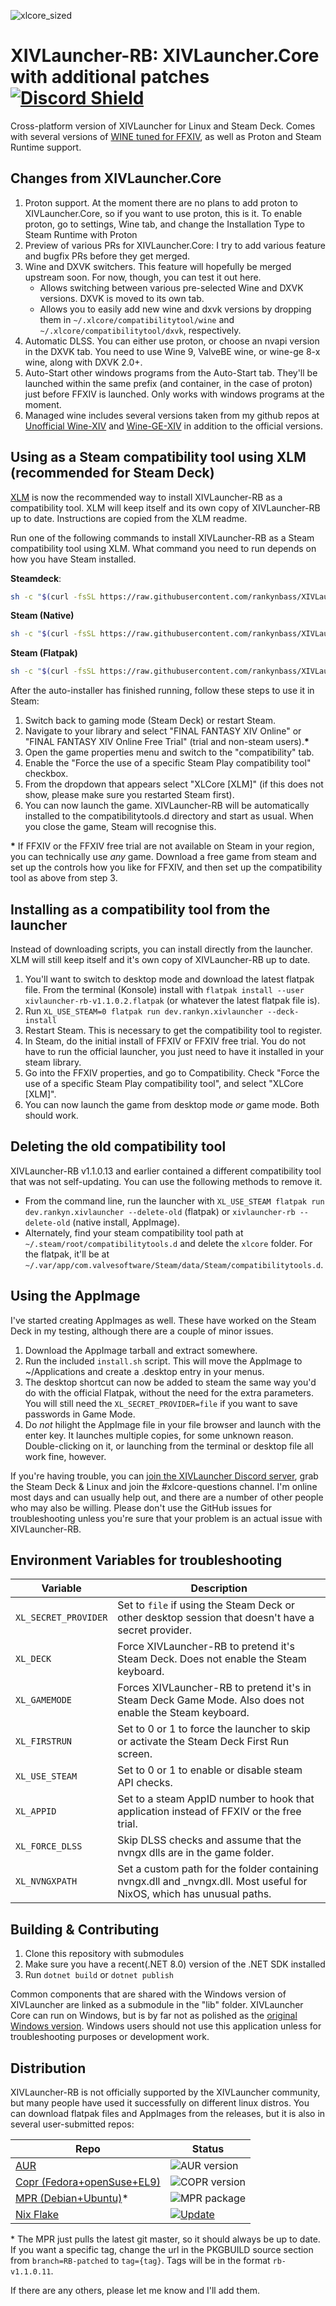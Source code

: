 ![xlcore_sized](https://user-images.githubusercontent.com/16760685/197423373-b6082cdb-dc1f-46db-8768-3f507f182ba8.png)

# XIVLauncher-RB: XIVLauncher.Core with additional patches [![Discord Shield](https://discordapp.com/api/guilds/581875019861328007/widget.png?style=shield)](https://discord.gg/3NMcUV5)
Cross-platform version of XIVLauncher for Linux and Steam Deck. Comes with several versions of [WINE tuned for FFXIV](https://github.com/rankynbass/unofficial-wine-xiv-git), as well as Proton and Steam Runtime support.

## Changes from XIVLauncher.Core
1) Proton support. At the moment there are no plans to add proton to XIVLauncher.Core, so if you want to use proton, this is it. To enable proton, go to settings, Wine tab, and change the Installation Type to Steam Runtime with Proton
2) Preview of various PRs for XIVLauncher.Core: I try to add various feature and bugfix PRs before they get merged.
3) Wine and DXVK switchers. This feature will hopefully be merged upstream soon. For now, though, you can test it out here.
    - Allows switching between various pre-selected Wine and DXVK versions. DXVK is moved to its own tab.
    - Allows you to easily add new wine and dxvk versions by dropping them in `~/.xlcore/compatibilitytool/wine` and `~/.xlcore/compatibilitytool/dxvk`, respectively.
4) Automatic DLSS. You can either use proton, or choose an nvapi version in the DXVK tab. You need to use Wine 9, ValveBE wine, or wine-ge 8-x wine, along with DXVK 2.0+.
5) Auto-Start other windows programs from the Auto-Start tab. They'll be launched within the same prefix (and container, in the case of proton) just before FFXIV is launched. Only works with windows programs at the moment.
6) Managed wine includes several versions taken from my github repos at [Unofficial Wine-XIV](https://github.com/rankynbass/unofficial-wine-xiv-git) and [Wine-GE-XIV](https://github.com/rankynbass/https://github.com/rankynbass/wine-ge-xiv) in addition to the official versions.

## Using as a Steam compatibility tool using XLM (recommended for Steam Deck)
[XLM](https://github.com/Blooym/xlm) is now the recommended way to install XIVLauncher-RB as a compatibility tool. XLM will keep itself and its own copy of XIVLauncher-RB up to date. Instructions are copied from the XLM readme.

Run one of the following commands to install XIVLauncher-RB as a Steam compatibility tool using XLM. What command you need to run depends on how you have Steam installed.

**Steamdeck**:

```sh
sh -c "$(curl -fsSL https://raw.githubusercontent.com/rankynbass/XIVLauncher.Core/refs/heads/RB-patched/xlm/install-steamdeck.sh)"
```

**Steam (Native)**
```sh
sh -c "$(curl -fsSL https://raw.githubusercontent.com/rankynbass/XIVLauncher.Core/refs/heads/RB-patched/xlm/install-native.sh)"
```

**Steam (Flatpak)**
```sh
sh -c "$(curl -fsSL https://raw.githubusercontent.com/rankynbass/XIVLauncher.Core/refs/heads/RB-patched/xlm/install-flatpak.sh)"
```

After the auto-installer has finished running, follow these steps to use it in Steam:
1) Switch back to gaming mode (Steam Deck) or restart Steam.
2) Navigate to your library and select "FINAL FANTASY XIV Online" or "FINAL FANTASY XIV Online Free Trial" (trial and non-steam users).**&midast;**
3) Open the game properties menu and switch to the "compatibility" tab.
4) Enable the "Force the use of a specific Steam Play compatibility tool" checkbox.
5) From the dropdown that appears select "XLCore [XLM]" (if this does not show, please make sure you restarted Steam first).
6) You can now launch the game. XIVLauncher-RB will be automatically installed to the compatibilitytools.d directory and start as usual. When you close the game, Steam will recognise this.

**&midast;** If FFXIV or the FFXIV free trial are not available on Steam in your region, you can technically use *any* game. Download a free game from steam and set up the controls how you like for FFXIV, and then set up the compatibility tool as above from step 3.

## Installing as a compatibility tool from the launcher
Instead of downloading scripts, you can install directly from the launcher. XLM will still keep itself and it's own copy of XIVLauncher-RB up to date.
1) You'll want to switch to desktop mode and download the latest flatpak file. From the terminal (Konsole) install with `flatpak install --user xivlauncher-rb-v1.1.0.2.flatpak` (or whatever the latest flatpak file is).
2) Run `XL_USE_STEAM=0 flatpak run dev.rankyn.xivlauncher --deck-install`
3) Restart Steam. This is necessary to get the compatibility tool to register.
3) In Steam, do the initial install of FFXIV or FFXIV free trial. You do not have to run the official launcher, you just need to have it installed in your steam library.
4) Go into the FFXIV properties, and go to Compatibility. Check "Force the use of a specific Steam Play compatibility tool", and select "XLCore [XLM]".
5) You can now launch the game from desktop mode *or* game mode. Both should work.

## Deleting the old compatibility tool
XIVLauncher-RB v1.1.0.13 and earlier contained a different compatibility tool that was not self-updating. You can use the following methods to remove it.
* From the command line, run the launcher with `XL_USE_STEAM flatpak run dev.rankyn.xivlauncher --delete-old` (flatpak) or `xivlauncher-rb --delete-old` (native install, AppImage).
* Alternately, find your steam compatibility tool path at `~/.steam/root/compatibilitytools.d` and delete the `xlcore` folder. For the flatpak, it'll be at `~/.var/app/com.valvesoftware/Steam/data/Steam/compatibilitytools.d`.

## Using the AppImage
I've started creating AppImages as well. These have worked on the Steam Deck in my testing, although there are a couple of minor issues.
1) Download the AppImage tarball and extract somewhere.
2) Run the included `install.sh` script. This will move the AppImage to ~/Applications and create a .desktop entry in your menus.
3) The desktop shortcut can now be added to steam the same way you'd do with the official Flatpak, without the need for the extra parameters. You will still need the `XL_SECRET_PROVIDER=file` if you want to save passwords in Game Mode.
4) Do *not* hilight the AppImage file in your file browser and launch with the enter key. It launches multiple copies, for some unknown reason. Double-clicking on it, or launching from the terminal or desktop file all work fine, however.

If you're having trouble, you can [join the XIVLauncher Discord server](https://discord.gg/3NMcUV5), grab the Steam Deck & Linux and join the #xlcore-questions channel. I'm online most days and can usually help out, and there are a number of other people who may also be willing. Please don't use the GitHub issues for troubleshooting unless you're sure that your problem is an actual issue with XIVLauncher-RB.

## Environment Variables for troubleshooting
| Variable      | Description    |
| ------------- | -------------- |
| `XL_SECRET_PROVIDER` | Set to `file` if using the Steam Deck or other desktop session that doesn't have a secret provider. |
| `XL_DECK` | Force XIVLauncher-RB to pretend it's Steam Deck. Does not enable the Steam keyboard. |
| `XL_GAMEMODE` | Forces XIVLauncher-RB to pretend it's in Steam Deck Game Mode. Also does not enable the Steam keyboard. |
| `XL_FIRSTRUN` | Set to 0 or 1 to force the launcher to skip or activate the Steam Deck First Run screen. |
| `XL_USE_STEAM` | Set to 0 or 1 to enable or disable steam API checks. |
| `XL_APPID` | Set to a steam AppID number to hook that application instead of FFXIV or the free trial. |
| `XL_FORCE_DLSS` | Skip DLSS checks and assume that the nvngx dlls are in the game folder. |
| `XL_NVNGXPATH` | Set a custom path for the folder containing nvngx.dll and _nvngx.dll. Most useful for NixOS, which has unusual paths. |

## Building & Contributing
1. Clone this repository with submodules
2. Make sure you have a recent(.NET 8.0) version of the .NET SDK installed
2. Run `dotnet build` or `dotnet publish`

Common components that are shared with the Windows version of XIVLauncher are linked as a submodule in the "lib" folder. XIVLauncher Core can run on Windows, but is by far not as polished as the [original Windows version](https://github.com/goatcorp/FFXIVQuickLauncher). Windows users should not use this application unless for troubleshooting purposes or development work.

## Distribution
XIVLauncher-RB is not officially supported by the XIVLauncher community, but many people have used it successfully on different linux distros. You can download flatpak files and AppImages from the releases, but it is also in several user-submitted repos:

| Repo        | Status      |
| ----------- | ----------- |
| [AUR](https://aur.archlinux.org/packages/xivlauncher-rb) | ![AUR version](https://img.shields.io/aur/version/xivlauncher-rb) |
| [Copr (Fedora+openSuse+EL9)](https://copr.fedorainfracloud.org/coprs/rankyn/xivlauncher/) | ![COPR version](https://img.shields.io/endpoint?url=https%3A%2F%2Fraw.githubusercontent.com%2Frankynbass%2FXIVLauncher4rpm%2FRB-patched%2Fbadge.json)|
| [MPR (Debian+Ubuntu)](https://mpr.makedeb.org/packages/xivlauncher-rb)&#42; | ![MPR package](https://repology.org/badge/version-for-repo/mpr/xivlauncher-rb.svg?header=MPR) |
| [Nix Flake](https://github.com/drakon64/nixos-xivlauncher-rb) | [![Update](https://github.com/drakon64/nixos-xivlauncher-rb/actions/workflows/xivlauncher-rb.yml/badge.svg?event=schedule)](https://github.com/drakon64/nixos-xivlauncher-rb/actions/workflows/xivlauncher-rb.yml) |

&#42; The MPR just pulls the latest git master, so it should always be up to date. If you want a specific tag, change the url in the PKGBUILD source section from `branch=RB-patched` to `tag={tag}`. Tags will be in the format `rb-v1.1.0.11`.

If there are any others, please let me know and I'll add them.
